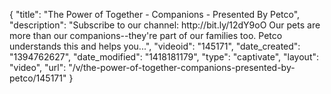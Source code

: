 {
    "title": "The Power of Together - Companions - Presented By Petco",
    "description": "Subscribe to our channel: http:\/\/bit.ly\/12dY9oO Our pets are more than our companions--they're part of our families too. Petco understands this and helps you...",
    "videoid": "145171",
    "date_created": "1394762627",
    "date_modified": "1418181179",
    "type": "captivate",
    "layout": "video",
    "url": "\/v\/the-power-of-together-companions-presented-by-petco\/145171"
}